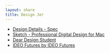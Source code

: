 ```yaml
---
layout: share
title: Design Jer
---
```



* [Design Details - Spec](http://spec.fm/podcasts/design-details)
* [Sketch - Professional Digital Design for Mac](http://www.sketchapp.com/)
* [Dear Design Student](deardesignstudent.com)
* [IDEO Futures by IDEO Futures](https://itun.es/us/XUE73.c)